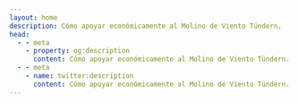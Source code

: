 ```yaml
---
layout: home
description: Cómo apoyar económicamente al Molino de Viento Tündern.
head:
  - - meta
    - property: og:description
      content: Cómo apoyar económicamente al Molino de Viento Tündern.
  - - meta
    - name: twitter:description
      content: Cómo apoyar económicamente al Molino de Viento Tündern.
---
```



<script setup>
import Donate from '../pages/Donate.vue'
</script>

<Donate />
